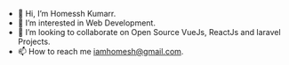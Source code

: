 - 👋 Hi, I’m Homessh Kumarr.
- 👀 I’m interested in Web Development.
- 💞️ I’m looking to collaborate on Open Source VueJs, ReactJs and laravel Projects.
- 📫 How to reach me iamhomesh@gmail.com.

<!---
iamhomesh/iamhomesh is a ✨ special ✨ repository because its `README.md` (this file) appears on your GitHub profile.
You can click the Preview link to take a look at your changes.
--->
